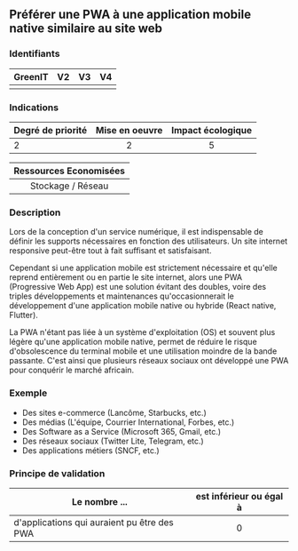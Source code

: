 ## Préférer une PWA à une application mobile native similaire au site web

### Identifiants

| GreenIT |  V2  |  V3  |  V4  |
|:-------:|:----:|:----:|:----:|
|      |   |   |      |

### Indications

| Degré de priorité |      Mise en oeuvre       |  Impact écologique    | 
|-------------------|:-------------------------:|:---------------------:|
|   2     |        2          |       5            | 

|Ressources Economisées                                      |
|:----------------------------------------------------------:|
| Stockage / Réseau  |

### Description

Lors de la conception d'un service numérique, il est indispensable de définir les supports nécessaires en fonction des utilisateurs.
Un site internet responsive peut-être tout à fait suffisant et satisfaisant.

Cependant si une application mobile est strictement nécessaire et qu'elle reprend entièrement ou en partie le site internet, alors une PWA (Progressive Web App) est une solution évitant des doubles, voire des triples développements et maintenances qu'occasionnerait le développement d'une application mobile native ou hybride (React native, Flutter).

La PWA n'étant pas liée à un système d'exploitation (OS) et souvent plus légère qu'une application mobile native, permet de réduire le risque d'obsolescence du terminal mobile et une utilisation moindre de la bande passante. C'est ainsi que plusieurs réseaux sociaux ont développé une PWA pour conquérir le marché africain.

### Exemple

- Des sites e-commerce (Lancôme, Starbucks, etc.)
- Des médias (L'équipe, Courrier International, Forbes, etc.)
- Des Software as a Service (Microsoft 365, Gmail, etc.)
- Des réseaux sociaux (Twitter Lite, Telegram, etc.)
- Des applications métiers (SNCF, etc.)

### Principe de validation

| Le nombre ... |     est inférieur ou égal à   |  
|-------------------|:-------------------------:|
| d'applications qui auraient pu être des PWA    |  0 |
